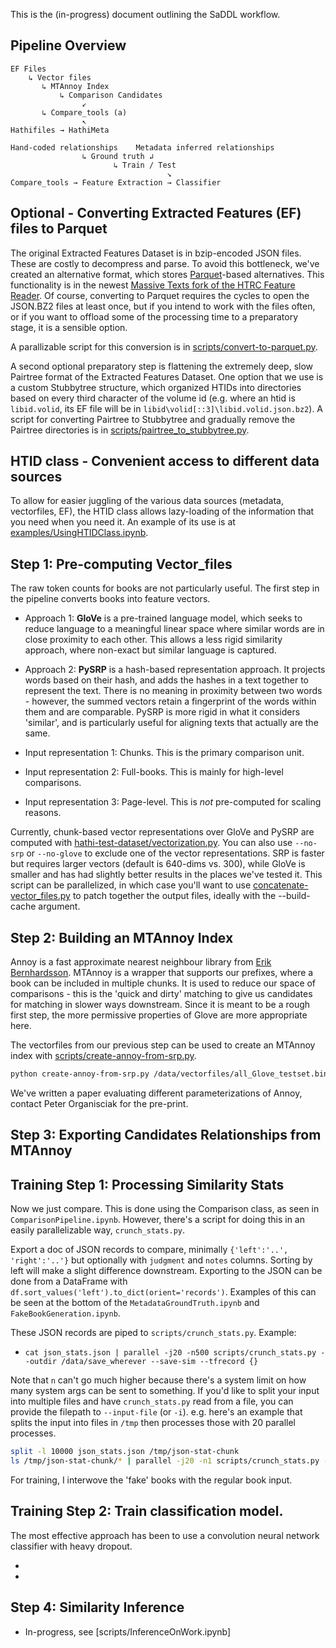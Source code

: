 This is the (in-progress) document outlining the SaDDL workflow.


## Pipeline Overview

```
EF Files
    ↳ Vector files
       ↳ MTAnnoy Index
           ↳ Comparison Candidates
                ↙
       ↳ Compare_tools (a)
                ↖
Hathifiles → HathiMeta 

Hand-coded relationships    Metadata inferred relationships
                ↳ Ground truth ↲
                       ↳ Train / Test
                                   ↘
Compare_tools → Feature Extraction → Classifier
```

## Optional - Converting Extracted Features (EF) files to Parquet

The original Extracted Features Dataset is in bzip-encoded JSON files. These are costly to decompress and parse. To avoid this bottleneck, we've created an alternative format, which stores [Parquet](https://parquet.apache.org/)-based alternatives. This functionality is in the newest [Massive Texts fork of the HTRC Feature Reader](https://github.com/massivetexts/htrc-feature-reader/). Of course, converting to Parquet requires the cycles to open the JSON.BZ2 files at least once, but if you intend to work with the files often, or if you want to offload some of the processing time to a preparatory stage, it is a sensible option.

A parallizable script for this conversion is in [scripts/convert-to-parquet.py](scripts/convert-to-parquet.py).

A second optional preparatory step is flattening the extremely deep, slow Pairtree format of the Extracted Features Dataset. One option that we use is a custom Stubbytree structure, which organized HTIDs into directories based on every third character of the volume id (e.g. where an htid is `libid.volid`, its EF file will be in `libid\volid[::3]\libid.volid.json.bz2`). A script for converting Pairtree to Stubbytree and gradually remove the Pairtree directories is in [scripts/pairtree_to_stubbytree.py](scripts/pairtree_to_stubbytree.py).

## HTID class - Convenient access to different data sources

To allow for easier juggling of the various data sources (metadata, vectorfiles, EF), the HTID class allows lazy-loading of the information that you need when you need it. An example of its use is at [examples/UsingHTIDClass.ipynb](examples/UsingHTIDClass.ipynb).

## Step 1: Pre-computing Vector_files

The raw token counts for books are not particularly useful. The first step in the pipeline converts books into feature vectors.

- Approach 1: **GloVe** is a pre-trained language model, which seeks to reduce language to a meaningful linear space where similar words are in close proximity to each other. This allows a less rigid similarity approach, where non-exact but similar language is captured.
- Approach 2: **PySRP** is a hash-based representation approach. It projects words based on their hash, and adds the hashes in a text together to represent the text. There is no meaning in proximity between two words - however, the summed vectors retain a fingerprint of the words within them and are comparable. PySRP is more rigid in what it considers 'similar', and is particularly useful for aligning texts that actually are the same.

- Input representation 1: Chunks. This is the primary comparison unit.
- Input representation 2: Full-books. This is mainly for high-level comparisons.
- Input representation 3: Page-level. This is *not* pre-computed for scaling reasons.

Currently, chunk-based vector representations over GloVe and PySRP are computed with [hathi-test-dataset/vectorization.py](https://github.com/massivetexts/hathi-test-dataset/blob/master/vectorization.py). You can also use `--no-srp` or `--no-glove` to exclude one of the vector representations. SRP is faster but requires larger vectors (default is 640-dims vs. 300), while GloVe is smaller and has had slightly better results in the places we've tested it.
This script can be parallelized, in which case you'll want to use [concatenate-vector_files.py](scripts/concatenate-vector_files.py) to patch together the output files, ideally with the 
--build-cache argument.

## Step 2: Building an MTAnnoy Index

Annoy is a fast approximate nearest neighbour library from [Erik Bernhardsson](https://github.com/spotify/annoy). MTAnnoy is a wrapper that supports our prefixes, where a book can be included in multiple chunks. It is used to reduce our space of comparisons - this is the 'quick and dirty' matching to give us candidates for matching in slower ways downstream. Since it is meant to be a rough first step, the more permissive properties of Glove are more appropriate here.

The vectorfiles from our previous step can be used to create an MTAnnoy index with [scripts/create-annoy-from-srp.py](scripts/create-annoy-from-srp.py).

```bash
python create-annoy-from-srp.py /data/vectorfiles/all_Glove_testset.bin /data/saddl/annoy/Glove_testset.ann
```

We've written a paper evaluating different parameterizations of Annoy, contact Peter Organisciak for the pre-print.

## Step 3: Exporting Candidates Relationships from MTAnnoy



## Training Step 1: Processing Similarity Stats

Now we just compare. This is done using the Comparison class, as seen in `ComparisonPipeline.ipynb`. However, there's a script for doing this in an easily parallelizable way, `crunch_stats.py`.

Export a doc of JSON records to compare, minimally `{'left':'..', 'right':'..'}` but optionally with `judgment` and `notes` columns. Sorting by left will make a slight difference downstream. Exporting to the JSON can be done from a DataFrame with `df.sort_values('left').to_dict(orient='records')`. Examples of this can be seen at the bottom of the `MetadataGroundTruth.ipynb` and `FakeBookGeneration.ipynb`.

These JSON records are piped to `scripts/crunch_stats.py`. Example:

- `cat json_stats.json | parallel -j20 -n500 scripts/crunch_stats.py --outdir /data/save_wherever --save-sim --tfrecord {}`

Note that `n` can't go much higher because there's a system limit on how many system args can be sent to something. If you'd like to split your input into multiple files and have `crunch_stats.py` read from a file, you can provide the filepath to `--input-file` (or `-i`). e.g. here's an example that splits the input into files in `/tmp` then processes those with 20 parallel processes.

```bash
split -l 10000 json_stats.json /tmp/json-stat-chunk
ls /tmp/json-stat-chunk/* | parallel -j20 -n1 scripts/crunch_stats.py --outdir /data/save_wherever --save-sim --tfrecord -i {}`
```

For training, I interwove the 'fake' books with the regular book input.

## Training Step 2: Train classification model.

The most effective approach has been to use a convolution neural network classifier with heavy dropout.

- 
-


## Step 4: Similarity Inference

- In-progress, see [scripts/InferenceOnWork.ipynb]